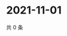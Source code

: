 # 2021-11-01

共 0 条

<!-- BEGIN WEIBO -->
<!-- 最后更新时间 Mon Nov 01 2021 20:23:32 GMT+0800 (China Standard Time) -->

<!-- END WEIBO -->
